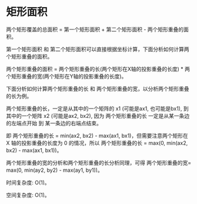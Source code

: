 # 矩形面积

两个矩形覆盖的总面积 = 第一个矩形面积 + 第二个矩形面积 - 两个矩形重叠的面积。

第一个矩形面积 和 第二个矩形面积可以直接根据坐标计算，下面分析如何计算两个矩形重叠的面积。

两个矩形重叠的面积 = 两个矩形重叠的长(两个矩形在X轴的投影重叠的长度) * 两个矩形重叠的宽(两个矩形在Y轴的投影重叠的长度)。

下面分析如何计算两个矩形重叠的长 和 两个矩形重叠的宽，以分析两个矩形重叠的长为例。

两个矩形重叠的长，一定是从其中的一个矩阵的 x1 (可能是ax1, 也可能是bx1), 到其中的一个矩阵 x2 (可能是ax2, bx2), 因为 两个矩形重叠的长 一定是从某一条边的左端点开始 到 某一条边的右端点结束。

即 两个矩形重叠的长 = min(ax2, bx2) - max(ax1, bx1)，但需要注意两个矩形在 X 轴的投影重叠的长度为 0 的情况，所以 两个矩形重叠的长 = max(0, min(ax2, bx2) - max(ax1, bx1))。

两个矩形重叠的宽的分析和两个矩形重叠的长分析同理，可得 两个矩形重叠的宽= max(0, min(ay2, by2) - max(ay1, by1))。

时间复杂度: O(1)。

空间复杂度: O(1)。
